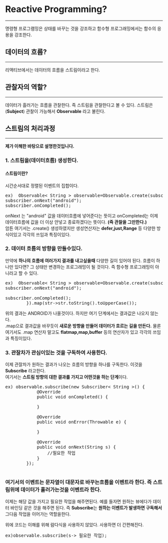 # Reactive Programming?  
--------- 
명령형 프로그램밍은 상태를 바꾸는 것을 강조하고 함수형 프로그래밍에서는 함수의 응용을 강조한다. 

## 데이터의 흐름?   
----
리액티브에서는 데이터의 흐름을 스트림이라고 한다. 

## 관찰자의 역할?
----
데이터가 흘러가는 흐름을 관찰한다. 즉 스트림을 관찰한다고 볼 수 있다. 
스트림은(**Subject**) 관찰이 가능해서 **Observable** 라고 불린다.    

## 스트림의 처리과정 
---- 
**제가 이해한 바탕으로 설명한것입니다.**  
### 1. 스트림을(데이터흐름) 생성한다. 

#### 스트림이란?   
시간순서대로 정렬된 이벤트의 집합이다. 
<pre>
ex)  Observable< String > observable=Observable.create(subscriber -> {
subscriber.onNext("android");  
subscriber.onCompleted();  
</pre>     

onNext 는 "android" 값을 데이터흐름에 넣어준다는 뜻이고 onCompleted는 이제 데이터흐름에 값을 더 이상 안넣고 종료하겠다는 뜻이다. **(즉 관찰을 그만한다.)**  
암튼 여기서는 .create() 생성하였지만 생성연산자는 **defer,just,Range** 등 다양한 방식이있고 각각의 쓰임과 특징이있다.  


### 2. 데이터 흐름의 방향을 만들수있다.  
만약에 **하나의 흐름에 여러가지 결과를 내고싶을때** 다양한 길이 있어야 된다. 
흐름이 하나만 있다면? 그 상태만 변경하는 프로그래밍이 될 것이다. 즉 함수형 프로그래밍이 아니라고 할 수 있다.
  
<pre>
ex)  Observable< String > observable=Observable.create(subscriber -> {
subscriber.onNext("android");  
                
subscriber.onCompleted();       
        }).map(str->str.toString().toUpperCase());
</pre>
위의 결과는 ANDROID가 나올것이다. 하지만 여기 단계에서는  결과값은 나오지 않는다.   
.map으로 결과값을 바꾸듯이 **새로운 방향을 만들어 데이터가 흐르는 길을 만든다.** 물론 여기서도 .map 연산자 말고도 **flatmap,map,buffer** 등의 연산자가 있고 각각의 쓰임과 특징이있다.  

### 3. 관잘차가 관심이있는 것을 구독하여 사용한다. 
이제 관잘차가 원하는 결과가 나오는 흐름의 방향을 하나를 구독한다. 
이것을 **Subscribe** 라고한다.   
여기서는 **스트림 방향의 대한 결과를 가지고 어떤것을 하는 단계**이다.  

<pre>
ex) observable.subscribe(new Subscriber< String >() {
            @Override
            public void onCompleted() {

            }

            @Override
            public void onError(Throwable e) {

            }

            @Override
            public void onNext(String s) {
                //필요한 작업 
            }
        });  
 </pre>
  
### **여기서의 이벤트는 문자열이 대문자로 바꾸는흐름을 이벤트라 한다. 즉 스트림위에 데이터가 흘러가는것을 이벤트라 한다.**  
이제는 해당 값을 가지고 필요한 작업을 해주면된다. 예를 들자면 원하는 뷰에다가 데이터 바인딩 같은 것을 해주면 된다.
즉 **Subscribe**는 **원하는 이벤트가 발생하면 구독해서** 그다음 작업을 이어가는 역할을한다. 


위에 코드는 이해를 위해 람다식을 사용하지 않았다. 사용하면 더 간편해진다.   

<pre>
ex)observable.subscribe(s-> 필요한 작업);
</pre>  







